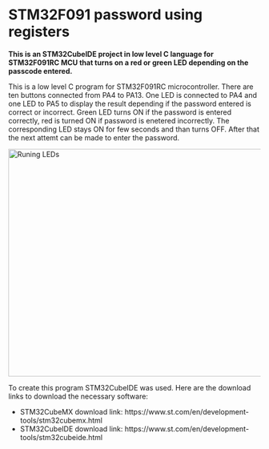 # STM32F091 password using registers
<b>This is an STM32CubeIDE project in low level C language for STM32F091RC MCU that turns on a red or green LED depending on the passcode entered.</b>

This is a low level C program for STM32F091RC microcontroller. There are ten buttons connected from PA4 to PA13. One LED is connected to PA4 and one LED to PA5 to display the result depending if the password entered is correct or incorrect. Green LED turns ON if the password is entered correctly, red is turned ON if password is enetered incorrectly. The corresponding LED stays ON for few seconds and than turns OFF. After that the next attemt can be made to enter the password.

<img src="https://user-images.githubusercontent.com/122583353/213829383-2f394c4f-ac73-46e7-b7cb-2174147690e3.jpg" alt="Runing LEDs" width="605" height="454">

To create this program STM32CubeIDE was used. Here are the download links to download the necessary software:

<ul>
<li>STM32CubeMX download link: https://www.st.com/en/development-tools/stm32cubemx.html</li>
<li>STM32CubeIDE download link: https://www.st.com/en/development-tools/stm32cubeide.html</li>
<ul>
  
  
